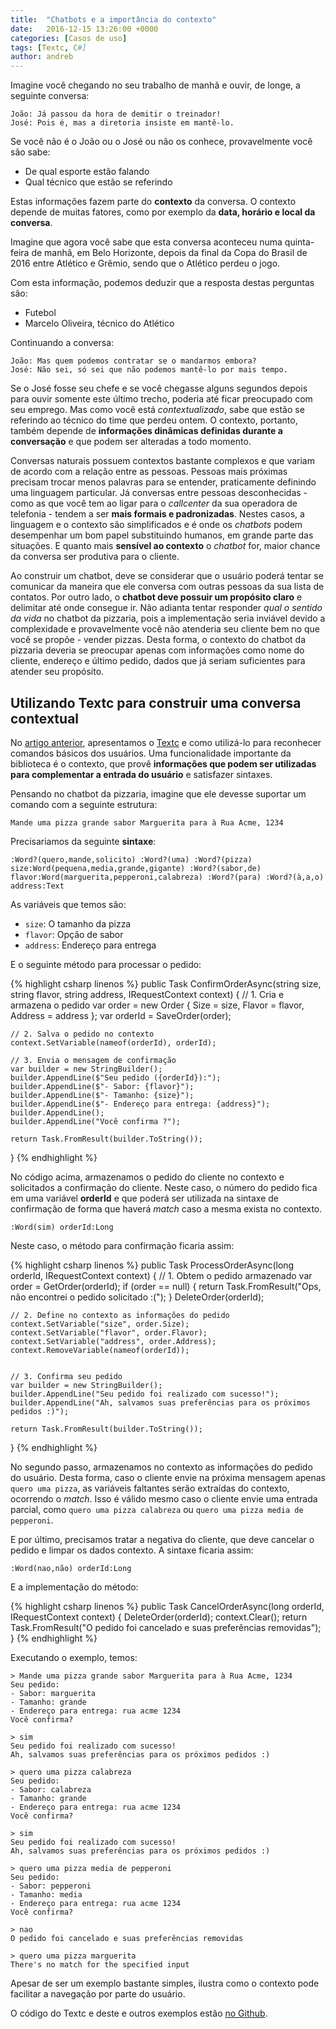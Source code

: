 ```yaml
---
title:  "Chatbots e a importância do contexto"
date:   2016-12-15 13:26:00 +0000
categories: [Casos de uso]
tags: [Textc, C#]
author: andreb
---
```


Imagine você chegando no seu trabalho de manhã e ouvir, de longe, a seguinte conversa:

```
João: Já passou da hora de demitir o treinador!
José: Pois é, mas a diretoria insiste em mantê-lo.
```
Se você não é o João ou o José ou não os conhece, provavelmente você são sabe:

- De qual esporte estão falando
- Qual técnico que estão se referindo

Estas informações fazem parte do **contexto** da conversa. O contexto depende de muitas fatores, como por exemplo da **data, horário e local da conversa**. 

<!--preview--> 

Imagine que agora você sabe que esta conversa aconteceu numa quinta-feira de manhã, em Belo Horizonte, depois da final da Copa do Brasil de 2016 entre Atlético e Grêmio, sendo que o Atlético perdeu o jogo.

Com esta informação, podemos deduzir que a resposta destas perguntas são:

- Futebol
- Marcelo Oliveira, técnico do Atlético

Continuando a conversa:

```
João: Mas quem podemos contratar se o mandarmos embora?
José: Não sei, só sei que não podemos mantê-lo por mais tempo.
```

Se o José fosse seu chefe e se você chegasse alguns segundos depois para ouvir somente este último trecho, poderia até ficar preocupado com seu emprego. Mas como você está *contextualizado*, sabe que estão se referindo ao técnico do time que perdeu ontem. O contexto, portanto, também depende de **informações dinâmicas definidas durante a conversação** e que podem ser alteradas a todo momento.

Conversas naturais possuem contextos bastante complexos e que variam de acordo com a relação entre as pessoas. Pessoas mais próximas precisam trocar menos palavras para se entender, praticamente definindo uma linguagem particular. Já conversas entre pessoas desconhecidas - como as que você tem ao ligar para o *callcenter* da sua operadora de telefonia - tendem a ser **mais formais e padronizadas**. Nestes casos, a linguagem e o contexto são simplificados e é onde os *chatbots* podem desempenhar um bom papel substituindo humanos, em grande parte das situações. E quanto mais **sensível ao contexto** o *chatbot* for, maior chance da conversa ser produtiva para o cliente.

Ao construir um chatbot, deve se considerar que o usuário poderá tentar se comunicar da maneira que ele conversa com outras pessoas da sua lista de contatos. Por outro lado, o **chatbot deve possuir um propósito claro** e delimitar até onde consegue ir. Não adianta tentar responder *qual o sentido da vida* no chatbot da pizzaria, pois a implementação seria inviável devido a complexidade e provavelmente você não atenderia seu cliente bem no que você se propõe - vender pizzas. Desta forma, o contexto do chatbot da pizzaria deveria se preocupar apenas com informações como nome do cliente, endereço e último pedido, dados que já seriam suficientes para atender seu propósito.

## Utilizando Textc para construir uma conversa contextual

No [artigo anterior](http://blog.blip.ai/2016/10/17/chatbots-com-textc.html), apresentamos o [Textc](https://github.com/takenet/textc-csharp) e como utilizá-lo para reconhecer comandos básicos dos usuários. Uma funcionalidade importante da biblioteca é o contexto, que provê **informações que podem ser utilizadas para complementar a entrada do usuário** e satisfazer sintaxes.

Pensando no chatbot da pizzaria, imagine que ele devesse suportar um comando com a seguinte estrutura:

```
Mande uma pizza grande sabor Marguerita para à Rua Acme, 1234
```

Precisariamos da seguinte **sintaxe**:

```
:Word?(quero,mande,solicito) :Word?(uma) :Word?(pizza) size:Word(pequena,media,grande,gigante) :Word?(sabor,de) flavor:Word(marguerita,pepperoni,calabreza) :Word?(para) :Word?(à,a,o) address:Text
```

As variáveis que temos são:

- `size`: O tamanho da pizza
- `flavor`: Opção de sabor
- `address`: Endereço para entrega

E o seguinte método para processar o pedido:

{% highlight csharp linenos %}
public Task<string> ConfirmOrderAsync(string size, string flavor, string address, IRequestContext context)
{
    // 1. Cria e armazena o pedido
    var order = new Order
    {
        Size = size,
        Flavor = flavor,
        Address = address
    };
    var orderId = SaveOrder(order);

    // 2. Salva o pedido no contexto
    context.SetVariable(nameof(orderId), orderId);

    // 3. Envia o mensagem de confirmação
    var builder = new StringBuilder();
    builder.AppendLine($"Seu pedido ({orderId}):");
    builder.AppendLine($"- Sabor: {flavor}");
    builder.AppendLine($"- Tamanho: {size}");
    builder.AppendLine($"- Endereço para entrega: {address}");
    builder.AppendLine();
    builder.AppendLine("Você confirma ?");

    return Task.FromResult(builder.ToString());
}
{% endhighlight %}

No código acima, armazenamos o pedido do cliente no contexto e solicitados a confirmação do cliente. Neste caso, o número do pedido fica em uma variável **orderId** e que poderá ser utilizada na sintaxe de confirmação de forma que haverá *match* caso a mesma exista no contexto.

```
:Word(sim) orderId:Long
```

Neste caso, o método para confirmação ficaria assim:

{% highlight csharp linenos %}
public Task<string> ProcessOrderAsync(long orderId, IRequestContext context)
{
    // 1. Obtem o pedido armazenado
    var order = GetOrder(orderId);
    if (order == null)
    {
        return Task.FromResult("Ops, não encontrei o pedido solicitado :(");
    }
    DeleteOrder(orderId);

    // 2. Define no contexto as informações do pedido
    context.SetVariable("size", order.Size);
    context.SetVariable("flavor", order.Flavor);
    context.SetVariable("address", order.Address);
    context.RemoveVariable(nameof(orderId));


    // 3. Confirma seu pedido
    var builder = new StringBuilder();
    builder.AppendLine("Seu pedido foi realizado com sucesso!");
    builder.AppendLine("Ah, salvamos suas preferências para os próximos pedidos :)");

    return Task.FromResult(builder.ToString());
}
{% endhighlight %}

No segundo passo, armazenamos no contexto as informações do pedido do usuário. Desta forma, caso o cliente envie na próxima mensagem apenas `quero uma pizza`, as variáveis faltantes serão extraídas do contexto, ocorrendo o *match*. Isso é válido mesmo caso o cliente envie uma entrada parcial, como `quero uma pizza calabreza` ou `quero uma pizza media de pepperoni`.

E por último, precisamos tratar a negativa do cliente, que deve cancelar o pedido e limpar os dados contexto. A sintaxe ficaria assim:

```
:Word(nao,não) orderId:Long
```

E a implementação do método:

{% highlight csharp linenos %}
public Task<string> CancelOrderAsync(long orderId, IRequestContext context)
{
    DeleteOrder(orderId);
    context.Clear();
    return Task.FromResult("O pedido foi cancelado e suas preferências removidas");
}
{% endhighlight %}

Executando o exemplo, temos:

```
> Mande uma pizza grande sabor Marguerita para à Rua Acme, 1234
Seu pedido:
- Sabor: marguerita
- Tamanho: grande
- Endereço para entrega: rua acme 1234
Você confirma?

> sim
Seu pedido foi realizado com sucesso!
Ah, salvamos suas preferências para os próximos pedidos :)

> quero uma pizza calabreza
Seu pedido:
- Sabor: calabreza
- Tamanho: grande
- Endereço para entrega: rua acme 1234
Você confirma?

> sim
Seu pedido foi realizado com sucesso!
Ah, salvamos suas preferências para os próximos pedidos :)

> quero uma pizza media de pepperoni
Seu pedido:
- Sabor: pepperoni
- Tamanho: media
- Endereço para entrega: rua acme 1234
Você confirma?

> nao
O pedido foi cancelado e suas preferências removidas

> quero uma pizza marguerita
There's no match for the specified input

```

Apesar de ser um exemplo bastante simples, ilustra como o contexto pode facilitar a navegação por parte do usuário.

O código do Textc e deste e outros exemplos estão <a href="https://github.com/takenet/textc-csharp/tree/master/src/Takenet.Textc.Samples">no Github</a>. 